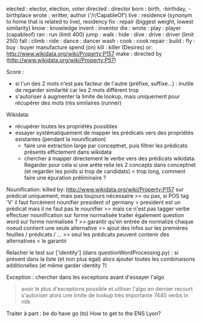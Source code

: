 elected     : elector, election, voter
directed    : director
born        : birth, -birthday, -birthplace
wrote       : writter, author ('/r/CapableOf')
live        : residence (synonym to home that is related to live), residency
fix         : repair (biggest weight, lowest similarity)
know        : knowledge
invent      : inventor
die         :
wrote       :
play        : player (capableof)
ran         : run (limit 400)
jump        :
walk        :
hide        :
dive        :
drive       : driver (limit 250)
fall        :
climb       :
ride        :
dance       : dancer
wash        :
cook        : cook
repair      :
build       :
fly         :
buy         : buyer
manufacture
spend (on)
kill        : killer (Desires) or: http://www.wikidata.org/wiki/Property:P157
make        : directed by (http://www.wikidata.org/wiki/Property:P57)

Score : 
  - si l'un des 2 mots n'est pas facteur de l'autre (préfixe, suffixe...) : inutile de regarder similarité car les 2 mots différent trop
  - s'autoriser à augmenter la limite de lookup, mais uniquement pour récupérer des mots très similaires (runner)

Wikidata:
  - récupérer toutes les propriétés possibles
  - essayer systématiquement de mapper les prédicats vers des propriétés existantes (pendant la nounification)
     * faire une extraction large par conceptnet, puis filtrer les prédicats présents effictement dans wikidata
     * chercher à mapper directement le verbe vers des prédicats wikidata. Regarder pour cela si une arête relie les 2 concepts dans conceptnet (et regarder les poids si trop de candidats) < trop long, comment faire une épuration préliminaire ?

Nounification: 
  killed by: http://www.wikidata.org/wiki/Property:P157
  sur prédicat uniquement, mais pas toujours nécessaire
    >> ou pas, si POS tag 'V' il faut forcèment nounifier
  president of germany > president est un prédicat mais il ne faut pas le nounifier >> mais ce n'est pas tagger verbe
  effectuer nounification sur forme normalisée
  traiter également question word sur forme normalisée ? 
    >> garantir qu'en entrée de normalize chaque noeud contient une seule alternative
    >> ajout des infos sur les premières feuilles / prédicats / ...
    >> seul les prédicats peuvent contenir des alternatives < le garantir

Relacher le test sur ['identity'] (dans questionWordProcessing.py) : si présent dans la liste (et non plus égal) alors ajouter toutes les combinaisons additionelles (et même garder identity ?)

Exception : chercher dans les exceptions avant d'essayer l'algo
 > avoir le plus d'exceptions possible et utiliser l'algo en dernier recourt
 > s'autoriser alors une limite de lookup très importante
 > 7440 verbs in ntlk

Traiter à part :
  be 
  do
  have
  go (to) How to get to the ENS Lyon?
